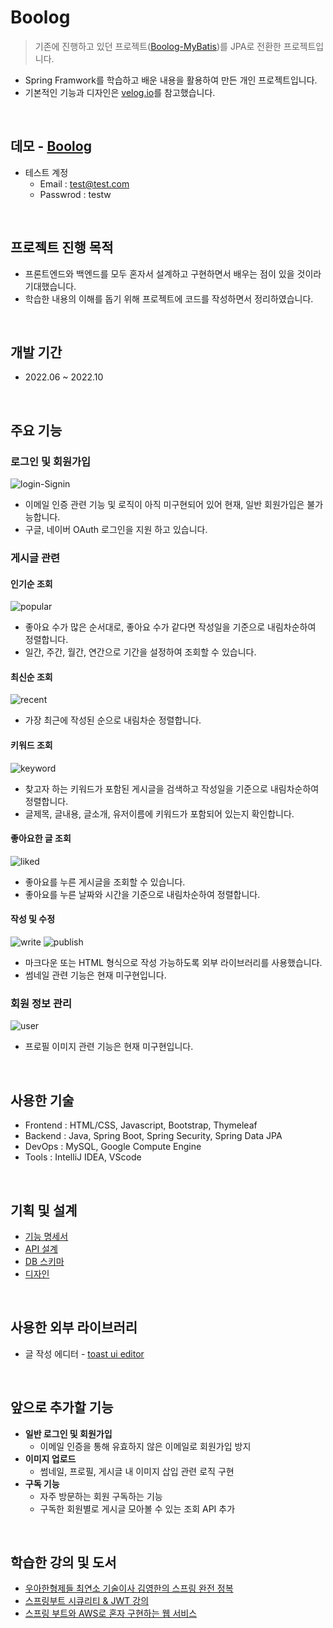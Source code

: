 # Boolog
>기존에 진행하고 있던 프로젝트([Boolog-MyBatis](https://github.com/Ji-Hwan-Jung/boolog-mybatis))를 JPA로 전환한 프로젝트입니다.
- Spring Framwork를 학습하고 배운 내용을 활용하여 만든 개인 프로젝트입니다.
- 기본적인 기능과 디자인은 [velog.io](https://velog.io/)를 참고했습니다.

<br>

## 데모 - [Boolog](http://www.boolog.kro.kr)
- 테스트 계정
  - Email : test@test.com
  - Passwrod : testw

<br>

## 프로젝트 진행 목적
- 프론트엔드와 백엔드를 모두 혼자서 설계하고 구현하면서 배우는 점이 있을 것이라 기대했습니다.
- 학습한 내용의 이해를 돕기 위해 프로젝트에 코드를 작성하면서 정리하였습니다.

<br>

## 개발 기간
- 2022.06 ~ 2022.10

<br>

## 주요 기능
### 로그인 및 회원가입
![login-Signin](https://user-images.githubusercontent.com/96276840/225645443-3af992b2-655d-4600-b19b-c8c177b3163d.png)
- 이메일 인증 관련 기능 및 로직이 아직 미구현되어 있어 현재, 일반 회원가입은 불가능합니다.
- 구글, 네이버 OAuth 로그인을 지원 하고 있습니다.

### 게시글 관련
#### 인기순 조회
![popular](https://user-images.githubusercontent.com/96276840/225658505-a980b42f-7225-43c3-804b-af3a3e5873d5.png)
- 좋아요 수가 많은 순서대로, 좋아요 수가 같다면 작성일을 기준으로 내림차순하여 정렬합니다.
- 일간, 주간, 월간, 연간으로 기간을 설정하여 조회할 수 있습니다.

#### 최신순 조회
![recent](https://user-images.githubusercontent.com/96276840/225659254-e758076e-bd68-4dc7-adcb-a7681683ebf6.png)
- 가장 최근에 작성된 순으로 내림차순 정렬합니다.

#### 키워드 조회
![keyword](https://user-images.githubusercontent.com/96276840/225661280-3aae99ff-0a55-48f2-8084-7564738e067b.png)
- 찾고자 하는 키워드가 포함된 게시글을 검색하고 작성일을 기준으로 내림차순하여 정렬합니다.
- 글제목, 글내용, 글소개, 유저이름에 키워드가 포함되어 있는지 확인합니다.

#### 좋아요한 글 조회
![liked](https://user-images.githubusercontent.com/96276840/225664062-1187d997-64fc-4b04-9fdb-5149288df986.png)
- 좋아요를 누른 게시글을 조회할 수 있습니다.
- 좋아요를 누른 날짜와 시간을 기준으로 내림차순하여 정렬합니다.

#### 작성 및 수정
![write](https://user-images.githubusercontent.com/96276840/225662377-f40a4535-ff20-4376-866e-a64e4a16c365.png)
![publish](https://user-images.githubusercontent.com/96276840/225662660-72a0d912-bad8-45fe-92b1-5a808efab469.png)
- 마크다운 또는 HTML 형식으로 작성 가능하도록 외부 라이브러리를 사용했습니다.
- 썸네일 관련 기능은 현재 미구현입니다.

### 회원 정보 관리
![user](https://user-images.githubusercontent.com/96276840/225666405-8f36f2f8-748b-453a-81ed-d77d2d39b16c.png)
- 프로필 이미지 관련 기능은 현재 미구현입니다.

<br>

## 사용한 기술
- Frontend : HTML/CSS, Javascript, Bootstrap, Thymeleaf
- Backend : Java, Spring Boot, Spring Security, Spring Data JPA
- DevOps : MySQL, Google Compute Engine
- Tools : IntelliJ IDEA, VScode

<br>

## 기획 및 설계
- [기능 명세서](https://stophase.notion.site/641b6f9b214f4c89ad7f0d53ff5470a4)
- [API 설계](https://stophase.notion.site/API-4f26a39fce3349d7919e84e773bef83a)
- [DB 스키마](https://www.erdcloud.com/d/g7m9tyvTkhDAhJcwt)
- [디자인](https://ovenapp.io/view/ikRK1RPN6QbQdhMsl0va1UunRsdUZTj7/WqeHi)

<br>

## 사용한 외부 라이브러리
- 글 작성 에디터 - [toast ui editor](https://ui.toast.com/tui-editor)

<br>

## 앞으로 추가할 기능
- **일반 로그인 및 회원가입**
  - 이메일 인증을 통해 유효하지 않은 이메일로 회원가입 방지
- **이미지 업로드**
  - 썸네일, 프로필, 게시글 내 이미지 삽입 관련 로직 구현
- **구독 기능**
  - 자주 방문하는 회원 구독하는 기능
  - 구독한 회원별로 게시글 모아볼 수 있는 조회 API 추가

<br>

## 학습한 강의 및 도서
- [우아한형제들 최연소 기술이사 김영한의 스프링 완전 정복](https://www.inflearn.com/roadmaps/373)
- [스프링부트 시큐리티 & JWT 강의](https://www.inflearn.com/course/%EC%8A%A4%ED%94%84%EB%A7%81%EB%B6%80%ED%8A%B8-%EC%8B%9C%ED%81%90%EB%A6%AC%ED%8B%B0)
- [스프링 부트와 AWS로 혼자 구현하는 웹 서비스](http://www.yes24.com/Product/Goods/83849117)
